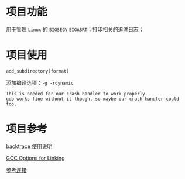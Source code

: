 # 项目功能

用于管理 `Linux` 的 `SIGSEGV` `SIGABRT`；打印相关的追溯日志；

# 项目使用

`add_subdirectory(format)`

添加编译选项：`-g -rdynamic`

```
This is needed for our crash handler to work properly.
gdb works fine without it though, so maybe our crash handler could too.
```


# 项目参考

[backtrace 使用说明](https://www.cnblogs.com/muahao/p/7610645.html)

[GCC Options for Linking](https://gcc.gnu.org/onlinedocs/gcc/Link-Options.html#index-rdynamic)

[参考连接](https://github.com/godotengine/godot/blob/aef11a1/platform/linuxbsd/crash_handler_linuxbsd.h)


